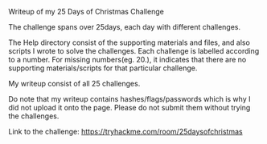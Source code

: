 Writeup of my 25 Days of Christmas Challenge

The challenge spans over 25days, each day with different challenges.

The Help directory consist of the supporting materials and files, and also scripts I wrote to solve the challenges. Each challenge is labelled according to a number. For missing numbers(eg. 20.), it indicates that there are no supporting materials/scripts for that particular challenge.

My writeup consist of all 25 challenges.

Do note that my writeup contains hashes/flags/passwords which is why I did not upload it onto the page. Please do not submit them without trying the challenges.

Link to the challenge: https://tryhackme.com/room/25daysofchristmas
